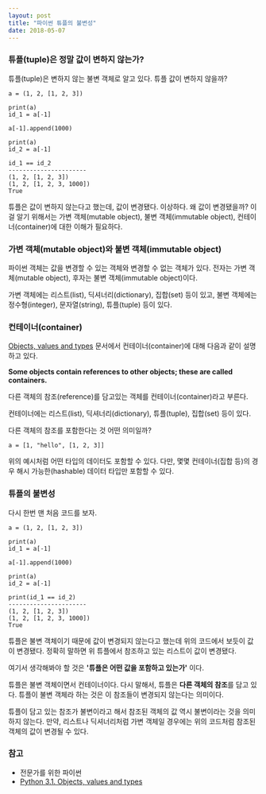 ```yaml
---
layout: post
title: "파이썬 튜플의 불변성"
date: 2018-05-07
---
```


### 튜플(tuple)은 정말 값이 변하지 않는가?
튜플(tuple)은 변하지 않는 불변 객체로 알고 있다. 튜플 값이 변하지 않을까?

```
a = (1, 2, [1, 2, 3])

print(a)
id_1 = a[-1]

a[-1].append(1000)

print(a)
id_2 = a[-1]

id_1 == id_2
----------------------
(1, 2, [1, 2, 3])
(1, 2, [1, 2, 3, 1000])
True
```

튜플은 값이 변하지 않는다고 했는데, 값이 변경됐다. 이상하다. 왜 값이 변경됐을까? 이걸 알기 위해서는 가변 객체(mutable object), 불변 객체(immutable object), 컨테이너(container)에 대한 이해가 필요하다.


### 가변 객체(mutable object)와 불변 객체(immutable object)
파이썬 객체는 값을 변경할 수 있는 객체와 변경할 수 없는 객체가 있다. 전자는 가변 객체(mutable object), 후자는 불변 객체(immutable object)이다.

가변 객체에는 리스트(list), 딕셔너리(dictionary), 집합(set) 등이 있고, 불변 객체에는 정수형(integer), 문자열(string), 튜플(tuple) 등이 있다.

### 컨테이너(container)
[Objects, values and types](https://docs.python.org/3/reference/datamodel.html#objects-values-and-types) 문서에서 컨테이너(container)에 대해 다음과 같이 설명하고 있다.

**Some objects contain references to other objects; these are called containers.**

다른 객체의 참조(reference)를 담고있는 객체를 컨테이너(container)라고 부른다.

컨테이너에는 리스트(list), 딕셔너리(dictionary), 튜플(tuple), 집합(set) 등이 있다.

다른 객체의 참조를 포함한다는 것 어떤 의미일까?

```
a = [1, "hello", [1, 2, 3]]
``` 

위의 예시처럼 어떤 타입의 데이터도 포함할 수 있다. 다만, 몇몇 컨테이너(집합 등)의 경우 해시 가능한(hashable) 데이터 타입만 포함할 수 있다.

### 튜플의 불변성
다시 한번 맨 처음 코드를 보자.

```
a = (1, 2, [1, 2, 3])

print(a)
id_1 = a[-1]

a[-1].append(1000)

print(a)
id_2 = a[-1]

print(id_1 == id_2)
----------------------
(1, 2, [1, 2, 3])
(1, 2, [1, 2, 3, 1000])
True
```
튜플은 불변 객체이기 때문에 값이 변경되지 않는다고 했는데 위의 코드에서 보듯이 값이 변경됐다. 정확히 말하면 위 튜플에서 참조하고 있는 리스트이 값이 변경됐다.

여기서 생각해봐야 할 것은 **'튜플은 어떤 값을 포함하고 있는가'** 이다.

튜플은 불변 객체이면서 컨테이너이다. 다시 말해서, 튜플은 **다른 객체의 참조**를 담고 있다. 튜플이 불변 객체라 하는 것은 이 참조들이 변경되지 않는다는 의미이다. 

튜플이 담고 있는 참조가 불변이라고 해서 참조된 객체의 값 역시 불변이라는 것을 의미하지 않는다. 만약, 리스트나 딕셔너리처럼 가변 객체일 경우에는 위의 코드처럼 참조된 객체의 값이 변경될 수 있다.

### 참고
- 전문가를 위한 파이썬
- [Python 3.1. Objects, values and types](https://docs.python.org/3/reference/datamodel.html#objects-values-and-types)
